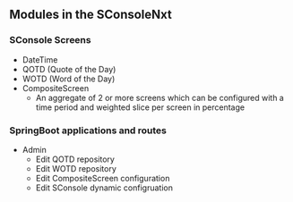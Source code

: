 ## Modules in the SConsoleNxt

### SConsole Screens

* DateTime
* QOTD (Quote of the Day)
* WOTD (Word of the Day)
* CompositeScreen
  * An aggregate of 2 or more screens which can be configured with a time period and weighted slice per screen in percentage

### SpringBoot applications and routes

* Admin
  * Edit QOTD repository
  * Edit WOTD repository
  * Edit CompositeScreen configuration
  * Edit SConsole dynamic configruation